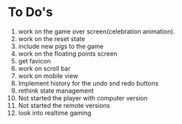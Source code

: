 # To Do's

1. work on the game over screen(celebration animation).
2. work on the reset state
3. include new pigs to the game
4. work on the floating points screen
5. get favicon
6. work on scroll bar
7. work on mobile view
8. Implement history for the undo snd redo buttons
9. rethink state management
10. Not started the player with computer version
11. Not started the remote versions
12. look into realtime gaming
